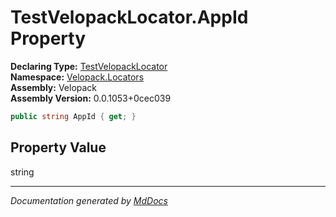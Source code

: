 ﻿<!--  
  <auto-generated>   
    The contents of this file were generated by a tool.  
    Changes to this file may be list if the file is regenerated  
  </auto-generated>   
-->

# TestVelopackLocator.AppId Property

**Declaring Type:** [TestVelopackLocator](../index.md)  
**Namespace:** [Velopack.Locators](../../index.md)  
**Assembly:** Velopack  
**Assembly Version:** 0.0.1053+0cec039

```csharp
public string AppId { get; }
```

## Property Value

string

___

*Documentation generated by [MdDocs](https://github.com/ap0llo/mddocs)*
